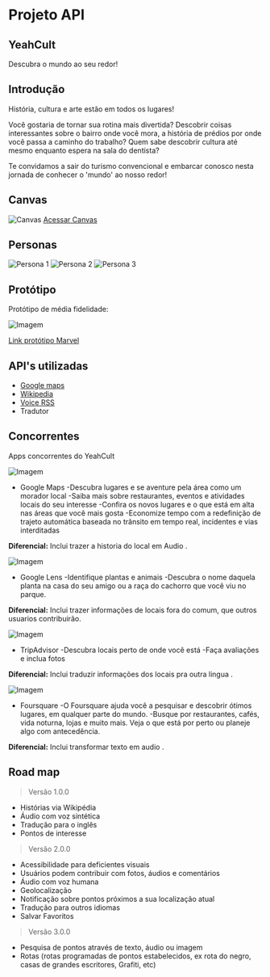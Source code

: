 # Projeto API
## YeahCult
Descubra o mundo ao seu redor!

## Introdução
História, cultura e arte estão em todos os lugares!

Você gostaria de tornar sua rotina mais divertida? Descobrir coisas interessantes sobre o bairro onde você mora, a história de prédios por onde você passa a caminho do trabalho? Quem sabe descobrir cultura até mesmo enquanto espera na sala do dentista?

Te convidamos a sair do turismo convencional e embarcar conosco nesta jornada de conhecer o 'mundo' ao nosso redor!

## Canvas
![Canvas](imgs/canvas_wfIUYRhiePBAE.png)
[Acessar Canvas](https://canvanizer.com/canvas/wfIUYRhiePBAE)

## Personas
![Persona 1](imgs/persona-alice.jpeg)
![Persona 2](imgs/persona-dennis.jpeg)
![Persona 3](imgs/persona-marcia.jpeg)

## Protótipo
Protótipo de média fidelidade:

![Imagem](imgs/imagem-principal.jpeg)


[Link protótipo Marvel](https://marvelapp.com/515i7e9/screen/56950990)

## API's utilizadas
* [Google maps](https://developers.google.com/maps/documentation/?hl=pt-br)
* [Wikipedia](https://pt.wikipedia.org/wiki/Wikip%C3%A9dia:Central_de_pesquisas/Portal_de_dados/API)
* [Voice RSS](http://www.voicerss.org/)
* Tradutor

## Concorrentes
Apps concorrentes do YeahCult

![Imagem](imgs/Google-maps.jpg)
* Google Maps
-Descubra lugares e se aventure pela área como um morador local
-Saiba mais sobre restaurantes, eventos e atividades locais do seu interesse
-Confira os novos lugares e o que está em alta nas áreas que você mais gosta
-Economize tempo com a redefinição de trajeto automática baseada no trânsito em tempo real, incidentes e vias interditadas

**Diferencial:** Inclui trazer a historia do local em Audio .

![Imagem](imgs/google-Lens.png)
* Google Lens
-Identifique plantas e animais
-Descubra o nome daquela planta na casa do seu amigo ou a raça do cachorro que você viu no parque.

**Diferencial:**  Inclui trazer informações de locais fora do comum, que outros usuarios contribuirão.

![Imagem](imgs/TripAdvisor.png)
* TripAdvisor
-Descubra locais perto de onde você está
-Faça avaliações e inclua fotos

**Diferencial:** Inclui traduzir informações dos locais pra outra lingua .

![Imagem](imgs/foursquare.png)
* Foursquare
-O Foursquare ajuda você a pesquisar e descobrir ótimos lugares, em qualquer parte do mundo.
-Busque por restaurantes, cafés, vida noturna, lojas e muito mais. Veja o que está por perto ou planeje algo com antecedência.

**Diferencial:** Inclui transformar texto em audio .


## Road map
>Versão 1.0.0
* Histórias via Wikipédia
* Áudio com voz sintética
* Tradução para o inglês
* Pontos de interesse

>Versão 2.0.0
* Acessibilidade para deficientes visuais
* Usuários podem contribuir com fotos, áudios e comentários
* Áudio com voz humana
* Geolocalização
* Notificação sobre pontos próximos a sua localização atual
* Tradução para outros idiomas
* Salvar Favoritos

>Versão 3.0.0
* Pesquisa de pontos através de texto, áudio ou imagem
* Rotas (rotas programadas de pontos estabelecidos, ex rota do negro, casas de grandes escritores, Grafiti, etc)
